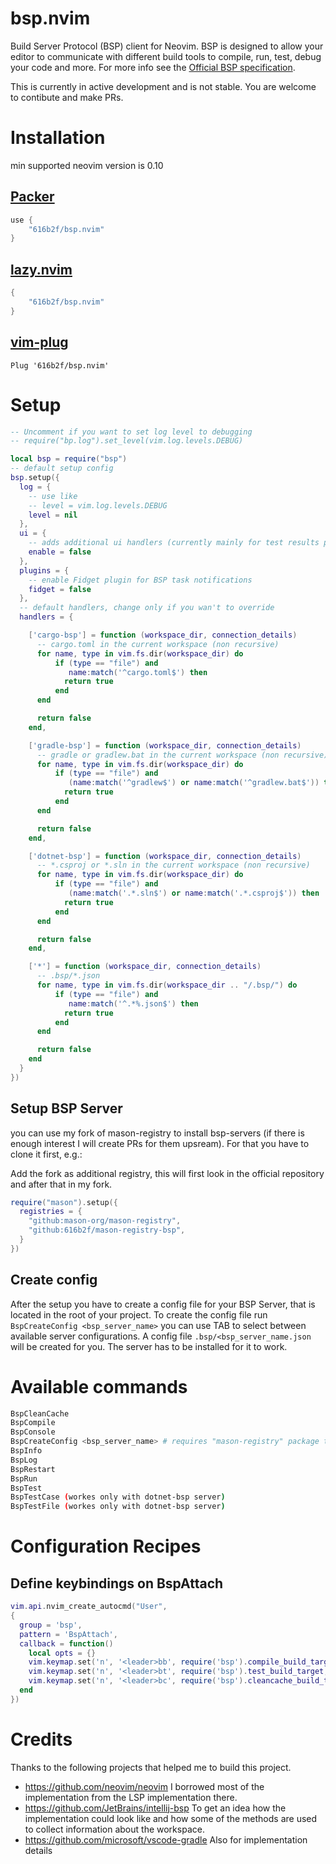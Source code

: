 # bsp.nvim
Build Server Protocol  (BSP) client for Neovim. BSP is designed to allow your editor to communicate with different build tools to compile, run, test, debug your code and more. For more info see the [Official BSP specification](https://build-server-protocol.github.io/docs/specification).

This is currently in active development and is not stable. You are welcome to contibute and make PRs.

# Installation

min supported neovim version is 0.10

## [Packer](https://github.com/wbthomason/packer.nvim)

```lua
use {
    "616b2f/bsp.nvim"
}
```

## [lazy.nvim](https://github.com/folke/lazy.nvim)

```lua
{
    "616b2f/bsp.nvim"
}
```

## [vim-plug](https://github.com/junegunn/vim-plug)

```vim
Plug '616b2f/bsp.nvim'
```

# Setup

```lua
-- Uncomment if you want to set log level to debugging
-- require("bp.log").set_level(vim.log.levels.DEBUG)

local bsp = require("bsp")
-- default setup config
bsp.setup({
  log = {
    -- use like
    -- level = vim.log.levels.DEBUG
    level = nil
  },
  ui = {
    -- adds additional ui handlers (currently mainly for test results pop-up)
    enable = false
  },
  plugins = {
    -- enable Fidget plugin for BSP task notifications
    fidget = false
  },
  -- default handlers, change only if you wan't to override
  handlers = {

    ['cargo-bsp'] = function (workspace_dir, connection_details)
      -- cargo.toml in the current workspace (non recursive)
      for name, type in vim.fs.dir(workspace_dir) do
          if (type == "file") and
             name:match('^cargo.toml$') then
            return true
          end
      end

      return false
    end,

    ['gradle-bsp'] = function (workspace_dir, connection_details)
      -- gradle or gradlew.bat in the current workspace (non recursive)
      for name, type in vim.fs.dir(workspace_dir) do
          if (type == "file") and
             (name:match('^gradlew$') or name:match('^gradlew.bat$')) then
            return true
          end
      end

      return false
    end,

    ['dotnet-bsp'] = function (workspace_dir, connection_details)
      -- *.csproj or *.sln in the current workspace (non recursive)
      for name, type in vim.fs.dir(workspace_dir) do
          if (type == "file") and
             (name:match('.*.sln$') or name:match('.*.csproj$')) then
            return true
          end
      end

      return false
    end,

    ['*'] = function (workspace_dir, connection_details)
      -- .bsp/*.json
      for name, type in vim.fs.dir(workspace_dir .. "/.bsp/") do
          if (type == "file") and
             name:match('^.*%.json$') then
            return true
          end
      end

      return false
    end
  }
})
```

## Setup BSP Server
you can use my fork of mason-registry to install bsp-servers (if there is enough interest I will create PRs for them upsream). For that you have to clone it first, e.g.:

Add the fork as additional registry, this will first look in the official repository and after that in my fork.
```lua
require("mason").setup({
  registries = {
    "github:mason-org/mason-registry",
    "github:616b2f/mason-registry-bsp",
  }
})
```
## Create config
After the setup you have to create a config file for your BSP Server, that is located in the root of your project. To create the config file run `BspCreateConfig <bsp_server_name>` you can use TAB to select between available server configurations. A config file `.bsp/<bsp_server_name.json` will be created for you. The server has to be installed for it to work.

# Available commands

```sh
BspCleanCache
BspCompile
BspConsole
BspCreateConfig <bsp_server_name> # requires "mason-registry" package to be installed
BspInfo
BspLog
BspRestart
BspRun
BspTest
BspTestCase (workes only with dotnet-bsp server)
BspTestFile (workes only with dotnet-bsp server)
```

# Configuration Recipes

## Define keybindings on BspAttach
```lua
vim.api.nvim_create_autocmd("User",
{
  group = 'bsp',
  pattern = 'BspAttach',
  callback = function()
    local opts = {}
    vim.keymap.set('n', '<leader>bb', require('bsp').compile_build_target, opts)
    vim.keymap.set('n', '<leader>bt', require('bsp').test_build_target, opts)
    vim.keymap.set('n', '<leader>bc', require('bsp').cleancache_build_target, opts)
  end
})
```

# Credits
Thanks to the following projects that helped me to build this project.

- https://github.com/neovim/neovim I borrowed most of the implementation from the LSP implementation there.
- https://github.com/JetBrains/intellij-bsp To get an idea how the implementation could look like and how some of the methods are used to collect information about the workspace.
- https://github.com/microsoft/vscode-gradle Also for implementation details

